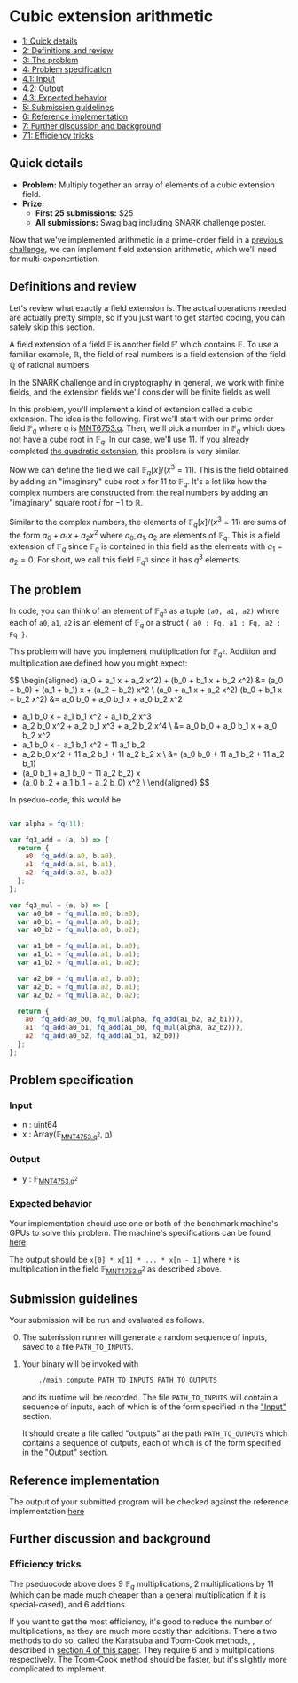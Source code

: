 # Cubic extension arithmetic

<div class="table-of-contents">
<ul>
<li>
<a href="#quick-details">1: Quick details</a>
</li>
<li>
<a href="#definitions-and-review">2: Definitions and review</a>
</li>
<li>
<a href="#the-problem">3: The problem</a>
</li>
<li>
<a href="#problem-specification">4: Problem specification</a>
</li>
<li>
<a href="#input">4.1: Input</a>
</li>
<li>
<a href="#output">4.2: Output</a>
</li>
<li>
<a href="#expected-behavior">4.3: Expected behavior</a>
</li>
<li>
<a href="#submission-guidelines">5: Submission guidelines</a>
</li>
<li>
<a href="#reference-implementation">6: Reference implementation</a>
</li>
<li>
<a href="#further-discussion-and-background">7: Further discussion and background</a>
</li>
<li>
<a href="#efficiency-tricks">7.1: Efficiency tricks</a>
</li>
</ul>
</div>

## Quick details

- **Problem:** Multiply together an array of elements of a cubic extension field.
- **Prize:**
    - **First 25 submissions:** $25
    - **All submissions:** Swag bag including SNARK challenge poster.

Now that we've implemented arithmetic in a prime-order field
in a [previous challenge](/snark-challenge/problem-01-field-arithmetic.html), we can implement field extension
arithmetic, which we'll need for multi-exponentiation.

## Definitions and review

Let's review what exactly a field extension is. The actual operations
needed are actually pretty simple, so if you just want to get started coding,
you can safely skip this section.

A field extension of a field $\mathbb{F}$ is another field $\mathbb{F}'$
which contains $\mathbb{F}$. To use a familiar example, $\mathbb{R}$,
the field of real numbers is a field extension of the field $\mathbb{Q}$
of rational numbers.

In the SNARK challenge and in cryptography in general, we work with finite
fields, and the extension fields we'll consider will be finite fields as
well.

In this problem, you'll implement a kind of extension called a cubic extension.
The idea is the following. First we'll start
with our prime order field $\mathbb{F}_q$ where $q$ is [MNT6753.q](/snark-challenge/MNT6753.html#cQ==). Then, we'll
pick a number in $\mathbb{F}_q$ which does not have a cube root in
$\mathbb{F}_q$. In our case, we'll use $11$.
If you already completed [the quadratic extension](/snark-challenge/problem-02-quadratic-extension-arithmetic.html), this problem is
very similar.

Now we can define the field we call $\mathbb{F}_q[x] / (x^3 = 11)$. This is the field
obtained by adding an "imaginary" cube root $x$ for $11$ to $\mathbb{F}_q$. It's a lot like how
the complex numbers are constructed from the real numbers by adding an "imaginary" square root
$i$ for $-1$ to $\mathbb{R}$.

Similar to the complex numbers, the elements of $\mathbb{F}_q[x] / (x^3 = 11)$ are sums
of the form $a_0 + a_1 x + a_2 x^2$ where $a_0, a_1, a_2$ are elements of $\mathbb{F}_q$. This is a
field extension of $\mathbb{F}_q$ since $\mathbb{F}_q$ is contained in this field as
the elements with $a_1 = a_2 = 0$. For short, we call this field $\mathbb{F}_{q^3}$ since it
has $q^3$ elements.

## The problem

In code, you can think of an element of $\mathbb{F}_{q^3}$ as a tuple
`(a0, a1, a2)` where
each of `a0`, `a1`, `a2` is an element of $\mathbb{F}_q$ or a
struct `{ a0 : Fq, a1 : Fq, a2 : Fq }`.

This problem will have you implement multiplication for $\mathbb{F}_{q^2}$.
Addition and multiplication are defined how you might expect:

$$
\begin{aligned}
(a_0 + a_1 x + a_2 x^2) +  (b_0 + b_1 x + b_2 x^2)
&= (a_0 + b_0) + (a_1 + b_1) x + (a_2 + b_2) x^2 \\
(a_0 + a_1 x + a_2 x^2) (b_0 + b_1 x + b_2 x^2)
&= a_0 b_0 + a_0 b_1 x + a_0 b_2 x^2
+ a_1 b_0 x + a_1 b_1 x^2 + a_1 b_2 x^3
+ a_2 b_0 x^2 + a_2 b_1 x^3 + a_2 b_2 x^4 \\
&= a_0 b_0 + a_0 b_1 x + a_0 b_2 x^2
+ a_1 b_0 x + a_1 b_1 x^2 + 11 a_1 b_2 
+ a_2 b_0 x^2 + 11 a_2 b_1 + 11 a_2 b_2 x \\
&= (a_0 b_0 + 11 a_1 b_2 + 11 a_2 b_1)
+ (a_0 b_1 + a_1 b_0 + 11 a_2 b_2) x
+ (a_0 b_2 + a_1 b_1 + a_2 b_0) x^2 \\
\end{aligned}
$$

In pseduo-code, this would be
```javascript

var alpha = fq(11);

var fq3_add = (a, b) => {
  return {
    a0: fq_add(a.a0, b.a0),
    a1: fq_add(a.a1, b.a1),
    a2: fq_add(a.a2, b.a2)
  };
};

var fq3_mul = (a, b) => {
  var a0_b0 = fq_mul(a.a0, b.a0);
  var a0_b1 = fq_mul(a.a0, b.a1);
  var a0_b2 = fq_mul(a.a0, b.a2);

  var a1_b0 = fq_mul(a.a1, b.a0);
  var a1_b1 = fq_mul(a.a1, b.a1);
  var a1_b2 = fq_mul(a.a1, b.a2);

  var a2_b0 = fq_mul(a.a2, b.a0);
  var a2_b1 = fq_mul(a.a2, b.a1);
  var a2_b2 = fq_mul(a.a2, b.a2);

  return {
    a0: fq_add(a0_b0, fq_mul(alpha, fq_add(a1_b2, a2_b1))),
    a1: fq_add(a0_b1, fq_add(a1_b0, fq_mul(alpha, a2_b2))),
    a2: fq_add(a0_b2, fq_add(a1_b1, a2_b0))
  };
};
```

## Problem specification



### Input

- n : <span>uint64</span>
- x : <span>Array(<span>&#x1D53D;<sub><a href="/snark-challenge/MNT4753.html#cQ==">MNT4753.q</a><sup>2</sup></sub></span>, <a href="#bg==">n</a>)</span>

### Output

- y : <span>&#x1D53D;<sub><a href="/snark-challenge/MNT4753.html#cQ==">MNT4753.q</a><sup>2</sup></sub></span>

### Expected behavior

Your implementation should use one or both of the benchmark machine's GPUs to solve this problem. The machine's specifications can be found [here]().
    
The output should be `x[0] * x[1] * ... * x[n - 1]`
where `*` is multiplication in the field <span>&#x1D53D;<sub><a href="/snark-challenge/MNT4753.html#cQ==">MNT4753.q</a><sup>2</sup></sub></span> as described above.

## Submission guidelines

Your submission will be run and evaluated as follows.


0. The submission runner will generate a random sequence of inputs, saved to a file
   `PATH_TO_INPUTS`.

3. Your binary will be invoked with

    ```bash
        ./main compute PATH_TO_INPUTS PATH_TO_OUTPUTS
    ```

    and its runtime will be recorded. The file `PATH_TO_INPUTS` will contain
    a sequence of inputs, each of which is of the form specified in the
    ["Input"](#input) section. 

    It should create a file called "outputs" at the path `PATH_TO_OUTPUTS`
    which contains a sequence of outputs, each of which is of the form
    specified in the ["Output"](#output) section.

    
    

## Reference implementation

The output of your submitted program will be checked against 
the reference implementation [here](https://github.com/CodaProtocol/snark-challenge/tree/master/reference-03-cubic-extension)

## Further discussion and background

### Efficiency tricks

The pseduocode above does 9 $\mathbb{F}_q$ multiplications, 2 multiplications
by $11$ (which can be made much cheaper than a general multiplication if it is
special-cased), and 6 additions.

If you want to get the most efficiency, it's good to reduce the number of
multiplications, as they are much more costly than additions.
There a two methods to do so, called the Karatsuba and Toom-Cook methods,
, described in [section 4 of this paper](https://pdfs.semanticscholar.org/3e01/de88d7428076b2547b60072088507d881bf1.pdf).
They require 6 and 5 multiplications respectively.
The Toom-Cook method should be faster, but it's slightly more complicated to implement.